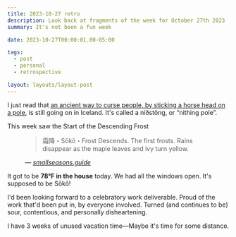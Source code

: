 ```yaml
---
title: 2023-10-27 retro
description: Look back at fragments of the week for October 27th 2023
summary: It's not been a fun week

date: 2023-10-27T00:00:01.00-05:00

tags:
  - post
  - personal
  - retrospective

layout: layouts/layout-post
---
```

I just read that <a href="https://www.atlasobscura.com/articles/iceland-nithing-pole" title="Atlas Obscura article">an ancient way to curse people, by sticking a horse head on a pole</a>, is still going on in Iceland. It's called a níðstöng, or “nithing pole”.

This week saw the Start of the Descending Frost

<figure class="blockquote">
	<blockquote cite="link to original">
		<p>霜降・Sōkō・Frost Descends. The first frosts. Rains disappear as the maple leaves and ivy turn yellow.</p>
	</blockquote>
	<figcaption>— <cite><a href="https://smallseasons.guide">smallseasons.guide</a></cite></figcaption>
</figure>

It got to be <strong>78℉ in the house</strong> today. We had all the windows open. It's supposed to be Sōkō!

I'd been looking forward to a celebratory work deliverable. Proud of the work that'd been put in, by everyone involved. Turned (and continues to be) sour, contentious, and personally disheartening.

I have 3 weeks of unused vacation time—Maybe it's time for some distance.


